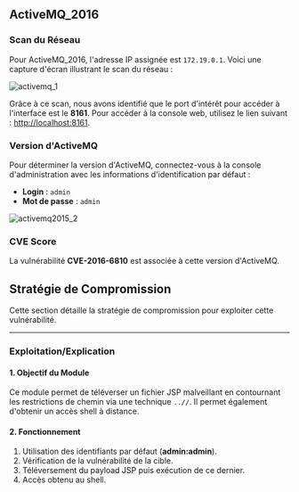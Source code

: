 ## ActiveMQ_2016

### Scan du Réseau
Pour ActiveMQ_2016, l'adresse IP assignée est `172.19.0.1`. Voici une capture d'écran illustrant le scan du réseau :

![activemq_1](https://github.com/user-attachments/assets/c065290b-f0b6-494e-bffa-7eb4c21eb14f)

Grâce à ce scan, nous avons identifié que le port d'intérêt pour accéder à l'interface est le **8161**. Pour accéder à la console web, utilisez le lien suivant : [http://localhost:8161](http://localhost:8161).

### Version d'ActiveMQ
Pour déterminer la version d'ActiveMQ, connectez-vous à la console d'administration avec les informations d'identification par défaut :

- **Login** : `admin`
- **Mot de passe** : `admin`

![activemq2015_2](https://github.com/user-attachments/assets/607d12b4-daab-400b-aa08-24301374fab4)

### CVE Score
La vulnérabilité **CVE-2016-6810** est associée à cette version d'ActiveMQ.



## Stratégie de Compromission
Cette section détaille la stratégie de compromission pour exploiter cette vulnérabilité.

---

### Exploitation/Explication

#### 1. Objectif du Module
Ce module permet de téléverser un fichier JSP malveillant en contournant les restrictions de chemin via une technique `..//`. Il permet également d'obtenir un accès shell à distance.

#### 2. Fonctionnement
1. Utilisation des identifiants par défaut (**admin:admin**).
2. Vérification de la vulnérabilité de la cible.
3. Téléversement du payload JSP puis exécution de ce dernier.
4. Accès obtenu au shell.

